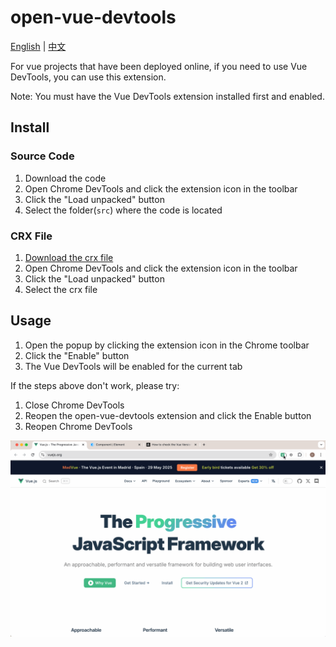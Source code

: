 # open-vue-devtools

[English](README.md) | [中文](README_zh.md)

For vue projects that have been deployed online, if you need to use Vue DevTools, you can use this extension.

Note: You must have the Vue DevTools extension installed first and enabled.

## Install

### Source Code

1. Download the code
2. Open Chrome DevTools and click the extension icon in the toolbar
3. Click the "Load unpacked" button
4. Select the folder(`src`) where the code is located

### CRX File

1. [Download the crx file](https://github.com/todrfu/open-vue-devtools/actions/runs/13216036030)
2. Open Chrome DevTools and click the extension icon in the toolbar
3. Click the "Load unpacked" button
4. Select the crx file

## Usage

1. Open the popup by clicking the extension icon in the Chrome toolbar
2. Click the "Enable" button
3. The Vue DevTools will be enabled for the current tab

If the steps above don't work, please try:

1. Close Chrome DevTools
2. Reopen the open-vue-devtools extension and click the Enable button
3. Reopen Chrome DevTools

![demo](./demo.gif)
